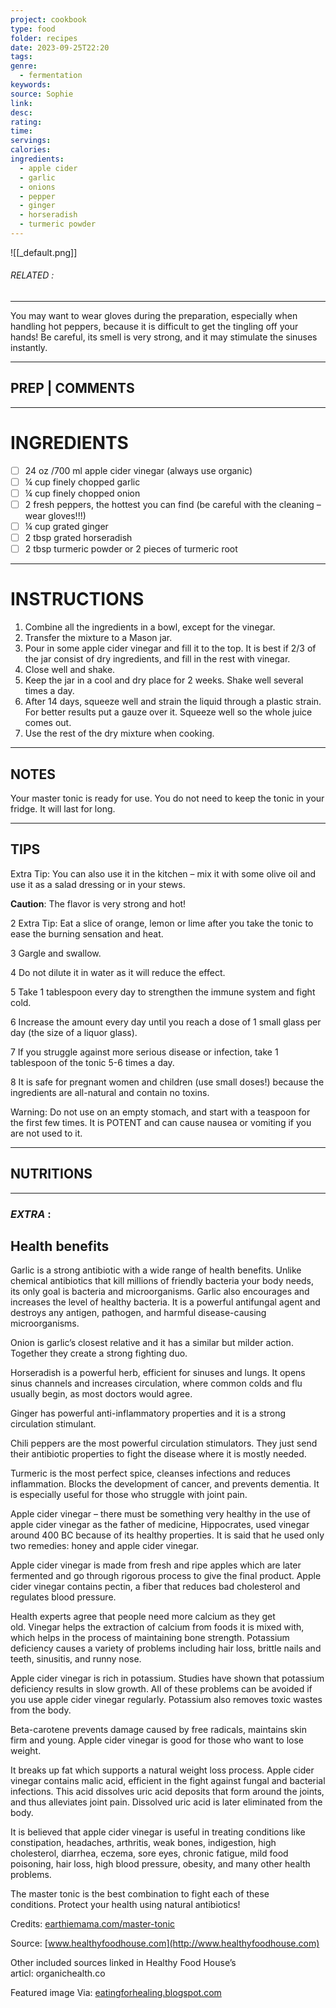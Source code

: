 ```yaml
---
project: cookbook
type: food
folder: recipes
date: 2023-09-25T22:20
tags: 
genre:
  - fermentation
keywords: 
source: Sophie
link: 
desc: 
rating: 
time: 
servings: 
calories: 
ingredients:
  - apple cider
  - garlic
  - onions
  - pepper
  - ginger
  - horseradish
  - turmeric powder
---
```


![[_default.png]]
###### *RELATED* : 
---
You may want to wear gloves during the preparation, especially when handling hot peppers, because it is difficult to get the tingling off your hands! Be careful, its smell is very strong, and it may stimulate the sinuses instantly.

---
## PREP | COMMENTS



---
# INGREDIENTS

- [ ] 24 oz /700 ml apple cider vinegar (always use organic)
- [ ] ¼ cup finely chopped garlic
- [ ] ¼ cup finely chopped onion
- [ ] 2 fresh peppers, the hottest you can find (be careful with the cleaning – wear gloves!!!)
- [ ] ¼ cup grated ginger
- [ ] 2 tbsp grated horseradish
- [ ] 2 tbsp turmeric powder or 2 pieces of turmeric root

---
# INSTRUCTIONS

1. Combine all the ingredients in a bowl, except for the vinegar.
2. Transfer the mixture to a Mason jar.
3. Pour in some apple cider vinegar and fill it to the top. It is best if 2/3 of the jar consist of dry ingredients, and fill in the rest with vinegar.
4. Close well and shake.
5. Keep the jar in a cool and dry place for 2 weeks. Shake well several times a day.
6. After 14 days, squeeze well and strain the liquid through a plastic strain. For better results put a gauze over it. Squeeze well so the whole juice comes out.
7. Use the rest of the dry mixture when cooking.

---
## NOTES

Your master tonic is ready for use. You do not need to keep the tonic in your fridge. It will last for long.

---
## TIPS

Extra Tip: You can also use it in the kitchen – mix it with some olive oil and use it as a salad dressing or in your stews.

**Caution**: The flavor is very strong and hot!

  

2 Extra Tip: Eat a slice of orange, lemon or lime after you take the tonic to ease the burning sensation and heat.

  

3 Gargle and swallow.

  

4 Do not dilute it in water as it will reduce the effect.

  

5 Take 1 tablespoon every day to strengthen the immune system and fight cold.

  

6 Increase the amount every day until you reach a dose of 1 small glass per day (the size of a liquor glass).

  

7 If you struggle against more serious disease or infection, take 1 tablespoon of the tonic 5-6 times a day.

  

8 It is safe for pregnant women and children (use small doses!) because the ingredients are all-natural and contain no toxins.

  

Warning: Do not use on an empty stomach, and start with a teaspoon for the first few times. It is POTENT and can cause nausea or vomiting if you are not used to it.

---
## NUTRITIONS



---
### *EXTRA* :



## **Health benefits**
  
Garlic is a strong antibiotic with a wide range of health benefits. Unlike chemical antibiotics that kill millions of friendly bacteria your body needs, its only goal is bacteria and microorganisms. Garlic also encourages and increases the level of healthy bacteria. It is a powerful antifungal agent and destroys any antigen, pathogen, and harmful disease-causing microorganisms.

  

Onion is garlic’s closest relative and it has a similar but milder action. Together they create a strong fighting duo.

  

Horseradish is a powerful herb, efficient for sinuses and lungs. It opens sinus channels and increases circulation, where common colds and flu usually begin, as most doctors would agree.

  

Ginger has powerful anti-inflammatory properties and it is a strong circulation stimulant.

  

Chili peppers are the most powerful circulation stimulators. They just send their antibiotic properties to fight the disease where it is mostly needed.

  

Turmeric is the most perfect spice, cleanses infections and reduces inflammation. Blocks the development of cancer, and prevents dementia. It is especially useful for those who struggle with joint pain.

  

Apple cider vinegar – there must be something very healthy in the use of apple cider vinegar as the father of medicine, Hippocrates, used vinegar around 400 BC because of its healthy properties. It is said that he used only two remedies: honey and apple cider vinegar.

  

Apple cider vinegar is made from fresh and ripe apples which are later fermented and go through rigorous process to give the final product. Apple cider vinegar contains pectin, a fiber that reduces bad cholesterol and regulates blood pressure.

  

Health experts agree that people need more calcium as they get old. Vinegar helps the extraction of calcium from foods it is mixed with, which helps in the process of maintaining bone strength. Potassium deficiency causes a variety of problems including hair loss, brittle nails and teeth, sinusitis, and runny nose.

  

Apple cider vinegar is rich in potassium. Studies have shown that potassium deficiency results in slow growth. All of these problems can be avoided if you use apple cider vinegar regularly. Potassium also removes toxic wastes from the body.

  

Beta-carotene prevents damage caused by free radicals, maintains skin firm and young. Apple cider vinegar is good for those who want to lose weight.

  

It breaks up fat which supports a natural weight loss process. Apple cider vinegar contains malic acid, efficient in the fight against fungal and bacterial infections. This acid dissolves uric acid deposits that form around the joints, and thus alleviates joint pain. Dissolved uric acid is later eliminated from the body.

  

It is believed that apple cider vinegar is useful in treating conditions like constipation, headaches, arthritis, weak bones, indigestion, high cholesterol, diarrhea, eczema, sore eyes, chronic fatigue, mild food poisoning, hair loss, high blood pressure, obesity, and many other health problems.

  

The master tonic is the best combination to fight each of these conditions. Protect your health using natural antibiotics!

  

Credits: [earthiemama.com/master-tonic](http://earthiemama.com/master-tonic)

  

Source: [www.healthyfoodhouse.com](http://www.healthyfoodhouse.com)

Other included sources linked in Healthy Food House’s articl: organichealth.co

Featured image Via: [eatingforhealing.blogspot.com](http://eatingforhealing.blogspot.com)
